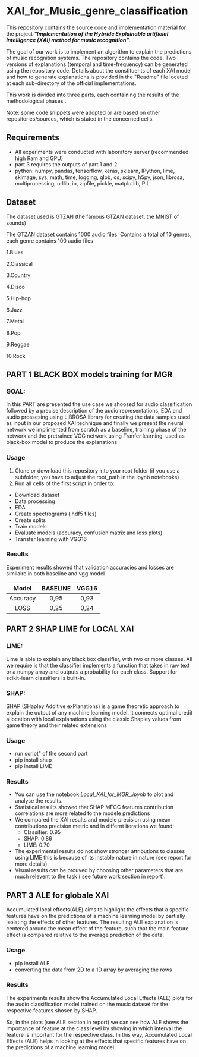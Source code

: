 # XAI_for_Music_genre_classification

This repository contains the source code and implementation material for the project ***"Implementation of the Hybride Explainable artificial intelligence (XAI) method for music recognition"***.

The goal of our work is to implement an algorithm to explain the predictions of music recognition systems. The repository contains the code. Two versions of explanations (temporal and time-frequency) can be generated using the repository code. Details about the constituents of each XAI model and how to generate explanations is provided in the "Readme" file located at each sub-directory of the official implementations.

This work is divided into three parts, each containing the results of the methodological phases . 


Note: some code snippets were adopted or are based on other repositories/sources, which is stated in the concerned cells. 


## Requirements
* All experiments were conducted with laboratory server (recommended high Ram and GPU)
* part 3 requires the outputs of part 1 and 2
* python: numpy, pandas, tensorflow, keras, sklearn, IPython, lime, skimage, sys, math, time, logging, glob, os, scipy, h5py, json, librosa, multiprocessing, urllib, io, zipfile, pickle, matplotlib, PIL

## Dataset
The dataset used is [GTZAN](https://www.kaggle.com/datasets/andradaolteanu/gtzan-dataset-music-genre-classification) (the famous GTZAN dataset, the MNIST of sounds)

The GTZAN dataset contains 1000 audio files. 
Contains a total of 10 genres, each genre contains 100 audio files

1.Blues 

2.Classical

3.Country

4.Disco   

5.Hip-hop 

6.Jazz   

7.Metal 

8.Pop 

9.Reggae 

10.Rock

## PART 1 BLACK BOX models training for MGR
### GOAL: 
In this PART are presented the use case we shoosed for audio classification followed
by a precise description of the audio representations, EDA and audio prossesing using LIBROSA library for creating the data samples used as input in our proposed XAI technique and finally we present the neural network we implimented from scratch as a baseline, training phase of the
network  and the pretrained VGG network using Tranfer learning, used as black-box model to produce the explanations

### Usage
1. Clone or download this repository into your  root folder (if you use a subfolder, you have to adjust the root_path in the ipynb notebooks)
2. Run all cells of the first script in order to:
- Download dataset
- Data processing
- EDA
- Create spectrograms (.hdf5 files)
- Create splits
- Train models
- Evaluate models (accuracy, confusion matrix and loss plots)
- Transfer learning with VGG16

### Results
Experiment results showed that validation accuracies and losses are similaire in both baseline and vgg model

| Model | BASELINE    | VGG16    |
| :---:   | :---: | :---: |
| Accuracy | 0,95	| 0,93   |
| LOSS | 0,25   | 0,24   |



## PART 2 SHAP LIME for LOCAL XAI
### LIME:
Lime is able to explain any black box classifier, with two or more classes. All we require is that the classifier implements a function that takes in raw text or a numpy array and outputs a probability for each class. Support for scikit-learn classifiers is built-in.

### SHAP:
SHAP (SHapley Additive exPlanations) is a game theoretic approach to explain the output of any machine learning model. It connects optimal credit allocation with local explanations using the classic Shapley values from game theory and their related extensions

### Usage
- run script" of the second part
- pip install shap
- pip install LIME

### Results
- You can use the notebook *Local_XAI_for_MGR_.ipynb* to plot and analyse the results.
- Statistical results showed that SHAP MFCC features contribution correlations are more related to the modele predictions
- We compared the XAI results and modele precision using mean contributions precision metric and in differnt iterations we found:
  - Classifier: 0.95
  - SHAP: 0.86
  - LIME: 0.70
- The experimental results do not show stronger attributions to classes using LIME this is because of its instable nature in nature (see report for more details).
- Visual results can be prouved by choosing other parameters that are much relevent to the task ( see future work section in report).






## PART 3 ALE for globale XAI
Accumulated local effects(ALE) aims to highlight the effects that a specific features have on the predictions of a machine learning model by partially isolating the effects of other features. The resulting ALE explanation is centered around the mean effect of the feature, such that the main feature effect is compared relative to the average prediction of the data.

### Usage
- pip install ALE
- converting the data from 2D to a 1D array by averaging the rows
### Results
The experiments results show the Accumulated Local Effects (ALE) plots for the audio classification model trained on the music dataset for the respective features shosen by SHAP.


So, in the plots (see ALE section in report) we can see how ALE shows the importance of feature at the class level by showing in which interval the feature is important for the respective class.
In this way, Accumulated Local Effects (ALE) helps in looking at the effects that specific features have on the predictions of a machine learning model.
